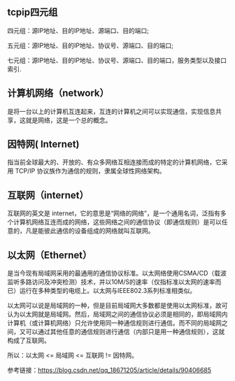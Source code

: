 ```toc
```


## tcpip四元组
四元组：源IP地址、目的IP地址、源端口、目的端口;

五元组：源IP地址、目的IP地址、协议号、源端口、目的端口;

七元组：源IP地址、目的IP地址、协议号、源端口、目的端口，服务类型以及接口索引.

## 计算机网络（network）
是将一台以上的计算机互连起来，互连的计算机之间可以实现通信，实现信息共享，这就是网络，这是一个总的概念。

## 因特网( Internet)
指当前全球最大的、开放的、有众多网络互相连接而成的特定的计算机网络，它采用 TCP/IP 协议族作为通信的规则，隶属全球性网络架构。

## 互联网（internet）
互联网的英文是 internet，它的意思是“网络的网络”，是一个通用名词，泛指有多个计算机网络互连而成的网络，这些网络之间的通信协议（即通信规则）是可以任意的，凡是能彼此通信的设备组成的网络就叫互联网。

## 以太网（Ethernet）
是当今现有局域网采用的最通用的通信协议标准。以太网络使用CSMA/CD（载波监听多路访问及冲突检测）技术，并以10M/S的速率（仅指标准以太网的速率而已）运行在多种类型的电缆上。以太网与IEEE802.3系列标准相类似。

以太网可以说是局域网的一种，但是目前局域网大多数都是使用以太网标准，故可认为以太网就是局域网。然后，局域网之间的通信协议必须是相同的，即局域网内计算机（或计算机网络）只允许使用同一种通信规则进行通信。而不同的局域网之间，又可以通过其他任意的通信规则进行通信（内部只是用一种通信规则），这就构成了互联网。

所以：以太网 <= 局域网 <= 互联网 != 因特网。

参考链接：https://blog.csdn.net/qq_18671205/article/details/90406685



